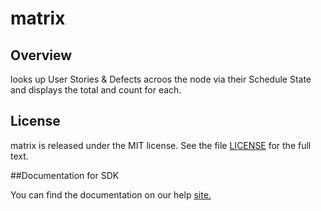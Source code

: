 matrix
=========================

## Overview

looks up User Stories & Defects acroos the node via their Schedule State and displays the total and count for each.



## License

matrix is released under the MIT license.  See the file [LICENSE](./LICENSE) for the full text.

##Documentation for SDK

You can find the documentation on our help [site.](https://help.rallydev.com/apps/2.1/doc/)
